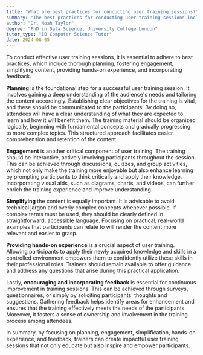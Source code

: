 ```yaml
---
title: "What are best practices for conducting user training sessions?"
summary: "The best practices for conducting user training sessions include planning, engaging, simplifying, and providing hands-on experience and feedback."
author: "Dr. Noah Taylor"
degree: "PhD in Data Science, University College London"
tutor_type: "IB Computer Science Tutor"
date: 2024-08-05
---
```


To conduct effective user training sessions, it is essential to adhere to best practices, which include thorough planning, fostering engagement, simplifying content, providing hands-on experience, and incorporating feedback.

**Planning** is the foundational step for a successful user training session. It involves gaining a deep understanding of the audience's needs and tailoring the content accordingly. Establishing clear objectives for the training is vital, and these should be communicated to the participants. By doing so, attendees will have a clear understanding of what they are expected to learn and how it will benefit them. The training material should be organized logically, beginning with fundamental concepts and gradually progressing to more complex topics. This structured approach facilitates easier comprehension and retention of the content.

**Engagement** is another critical component of user training. The training should be interactive, actively involving participants throughout the session. This can be achieved through discussions, quizzes, and group activities, which not only make the training more enjoyable but also enhance learning by prompting participants to think critically and apply their knowledge. Incorporating visual aids, such as diagrams, charts, and videos, can further enrich the training experience and improve understanding.

**Simplifying** the content is equally important. It is advisable to avoid technical jargon and overly complex concepts whenever possible. If complex terms must be used, they should be clearly defined in straightforward, accessible language. Focusing on practical, real-world examples that participants can relate to will render the content more relevant and easier to grasp.

**Providing hands-on experience** is a crucial aspect of user training. Allowing participants to apply their newly acquired knowledge and skills in a controlled environment empowers them to confidently utilize these skills in their professional roles. Trainers should remain available to offer guidance and address any questions that arise during this practical application.

Lastly, **encouraging and incorporating feedback** is essential for continuous improvement in training sessions. This can be achieved through surveys, questionnaires, or simply by soliciting participants' thoughts and suggestions. Gathering feedback helps identify areas for enhancement and ensures that the training effectively meets the needs of the participants. Moreover, it fosters a sense of ownership and involvement in the training process among attendees.

In summary, by focusing on planning, engagement, simplification, hands-on experience, and feedback, trainers can create impactful user training sessions that not only educate but also inspire and empower participants.
    